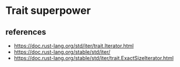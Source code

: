 # Trait superpower

## references
- https://doc.rust-lang.org/std/iter/trait.Iterator.html
- https://doc.rust-lang.org/stable/std/iter/
- https://doc.rust-lang.org/stable/std/iter/trait.ExactSizeIterator.html